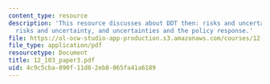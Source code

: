 ```yaml
---
content_type: resource
description: 'This resource discusses about DDT then: risks and uncertainty, DDT now:
  risks and uncertainty, and uncertainties and the policy response.'
file: https://ol-ocw-studio-app-production.s3.amazonaws.com/courses/12-103-strange-bedfellows-science-and-environmental-policy-fall-2005/4c9c5cba090f11d82eb8065fa41a6189_12_103_paper3.pdf
file_type: application/pdf
resourcetype: Document
title: 12_103_paper3.pdf
uid: 4c9c5cba-090f-11d8-2eb8-065fa41a6189
---
```

